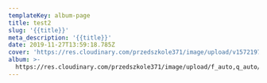 ```yaml
---
templateKey: album-page
title: test2
slug: '{{title}}'
meta_description: '{{title}}'
date: 2019-11-27T13:59:18.785Z
cover: 'https://res.cloudinary.com/przedszkole371/image/upload/v1572197875/sample.jpg'
album: >-
  https://res.cloudinary.com/przedszkole371/image/upload/f_auto,q_auto/c_fill,w_1200/v1572197875/sample.jpg
---
```


